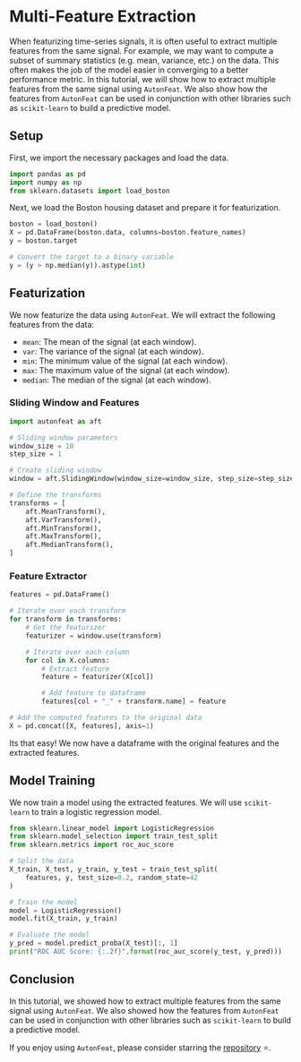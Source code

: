 # Multi-Feature Extraction

When featurizing time-series signals, it is often useful to extract multiple features from the same signal. For example, we may want to compute a subset of summary statistics (e.g. mean, variance, etc.) on the data. This often makes the job of the model easier in converging to a better performance metric. In this tutorial, we will show how to extract multiple features from the same signal using `AutonFeat`. We also show how the features from `AutonFeat` can be used in conjunction with other libraries such as `scikit-learn` to build a predictive model.

## Setup

First, we import the necessary packages and load the data.

```python
import pandas as pd
import numpy as np
from sklearn.datasets import load_boston
```

Next, we load the Boston housing dataset and prepare it for featurization.

```python
boston = load_boston()
X = pd.DataFrame(boston.data, columns=boston.feature_names)
y = boston.target

# Convert the target to a binary variable
y = (y > np.median(y)).astype(int)
```

## Featurization

We now featurize the data using `AutonFeat`. We will extract the following features from the data:

- `mean`: The mean of the signal (at each window).
- `var`: The variance of the signal (at each window).
- `min`: The minimum value of the signal (at each window).
- `max`: The maximum value of the signal (at each window).
- `median`: The median of the signal (at each window).

### Sliding Window and Features

```python
import autonfeat as aft

# Sliding window parameters
window_size = 10
step_size = 1

# Create sliding window
window = aft.SlidingWindow(window_size=window_size, step_size=step_size)

# Define the transforms
transforms = [
    aft.MeanTransform(),
    aft.VarTransform(),
    aft.MinTransform(),
    aft.MaxTransform(),
    aft.MedianTransform(),
]
```

### Feature Extractor

```python
features = pd.DataFrame()

# Iterate over each transform
for transform in transforms:
    # Get the featurizer
    featurizer = window.use(transform)

    # Iterate over each column
    for col in X.columns:
        # Extract feature
        feature = featurizer(X[col])

        # Add feature to dataframe
        features[col + "_" + transform.name] = feature

# Add the computed features to the original data
X = pd.concat([X, features], axis=1)
```
Its that easy! We now have a dataframe with the original features and the extracted features.

## Model Training

We now train a model using the extracted features. We will use `scikit-learn` to train a logistic regression model.

```python
from sklearn.linear_model import LogisticRegression
from sklearn.model_selection import train_test_split
from sklearn.metrics import roc_auc_score

# Split the data
X_train, X_test, y_train, y_test = train_test_split(
    features, y, test_size=0.2, random_state=42
)

# Train the model
model = LogisticRegression()
model.fit(X_train, y_train)

# Evaluate the model
y_pred = model.predict_proba(X_test)[:, 1]
print("ROC AUC Score: {:.2f}".format(roc_auc_score(y_test, y_pred)))
```

## Conclusion

In this tutorial, we showed how to extract multiple features from the same signal using `AutonFeat`. We also showed how the features from `AutonFeat` can be used in conjunction with other libraries such as `scikit-learn` to build a predictive model.


If you enjoy using `AutonFeat`, please consider starring the [repository](https://github.com/autonlab/AutonFeat) ⭐️.

